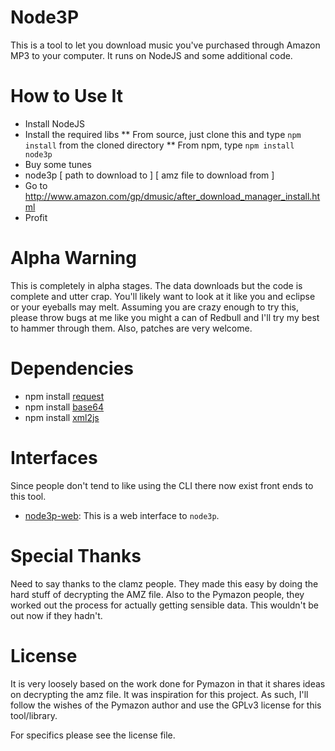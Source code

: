 Node3P
===============

This is a tool to let you download music you've purchased through Amazon MP3 to your computer. It runs on NodeJS and some additional code.


How to Use It
===============

* Install NodeJS
* Install the required libs
** From source, just clone this and type `npm install` from the cloned directory 
** From npm, type `npm install node3p` 
* Buy some tunes
* node3p [ path to download to ] [ amz file to download from ]
* Go to http://www.amazon.com/gp/dmusic/after_download_manager_install.html
* Profit


Alpha Warning
==============

This is completely in alpha stages. The data downloads but the code is complete and utter crap. You'll likely want to look at it like you and eclipse or your eyeballs may melt. Assuming you are crazy enough to try this, please throw bugs at me like you might a can of Redbull and I'll try my best to hammer through them. Also, patches are very welcome.


Dependencies
===============

* npm install [request](http://github.com/mikeal/node-utils/)
* npm install [base64](http://github.com/pkrumins/node-base64/)
* npm install [xml2js](http://github.com/maqr/node-xml2js/)


Interfaces
===============

Since people don't tend to like using the CLI there now exist front ends to this tool.

* [node3p-web](http://github.com/ncb000gt/node3p-web/): This is a web interface to `node3p`.


Special Thanks
===============

Need to say thanks to the clamz people. They made this easy by doing the hard stuff of decrypting the AMZ file. Also to the Pymazon people, they worked out the process for actually getting sensible data. This wouldn't be out now if they hadn't.


License
===============

It is very loosely based on the work done for Pymazon in that it shares ideas on decrypting the amz file. It was inspiration for this project. As such, I'll follow the wishes of the Pymazon author and use the GPLv3 license for this tool/library.

For specifics please see the license file.